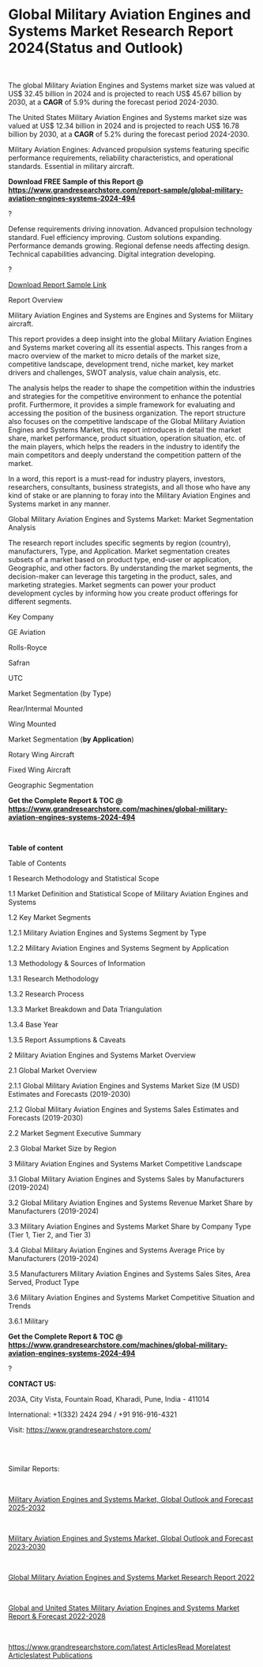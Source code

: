 <h1>Global Military Aviation Engines and Systems Market Research Report 2024(Status and Outlook)</h1><br/><p>The global Military Aviation Engines and Systems market size was valued at US$ 32.45 billion in 2024 and is projected to reach US$ 45.67 billion by 2030, at a <strong>CAGR</strong> of 5.9% during the forecast period 2024-2030.</p>
 
 
 
 <p>The United States Military Aviation Engines and Systems market size was valued at US$ 12.34 billion in 2024 and is projected to reach US$ 16.78 billion by 2030, at a <strong>CAGR</strong> of 5.2% during the forecast period 2024-2030.</p>
 
 
 
 <p>Military Aviation Engines: Advanced propulsion systems featuring specific performance requirements, reliability characteristics, and operational standards. Essential in military aircraft.</p>
 
 
 
 <div><b>Download FREE Sample of this Report @ <a href="https://www.grandresearchstore.com/report-sample/global-military-aviation-engines-systems-2024-494">https://www.grandresearchstore.com/report-sample/global-military-aviation-engines-systems-2024-494</a></b></div>
 
 
 
 <p>? </p>
 
 
 
 <p>Defense requirements driving innovation. Advanced propulsion technology standard. Fuel efficiency improving. Custom solutions expanding. Performance demands growing. Regional defense needs affecting design. Technical capabilities advancing. Digital integration developing.</p>
 
 
 
 <p>? </p>
 
 
 
 <p><a href="https://www.grandresearchstore.com/mr-admin/report-sample/global-military-aviation-engines-systems-2024-494">Download Report Sample Link</a></p>
 
 
 
 <p>Report Overview</p>
 
 
 
 <p>Military Aviation Engines and Systems are Engines and Systems for Military aircraft.</p>
 
 
 
 <p>This report provides a deep insight into the global Military Aviation Engines and Systems market covering all its essential aspects. This ranges from a macro overview of the market to micro details of the market size, competitive landscape, development trend, niche market, key market drivers and challenges, SWOT analysis, value chain analysis, etc.</p>
 
 
 
 <p>The analysis helps the reader to shape the competition within the industries and strategies for the competitive environment to enhance the potential profit. Furthermore, it provides a simple framework for evaluating and accessing the position of the business organization. The report structure also focuses on the competitive landscape of the Global Military Aviation Engines and Systems Market, this report introduces in detail the market share, market performance, product situation, operation situation, etc. of the main players, which helps the readers in the industry to identify the main competitors and deeply understand the competition pattern of the market.</p>
 
 
 
 <p>In a word, this report is a must-read for industry players, investors, researchers, consultants, business strategists, and all those who have any kind of stake or are planning to foray into the Military Aviation Engines and Systems market in any manner.</p>
 
 
 
 <p>Global Military Aviation Engines and Systems Market: Market Segmentation Analysis</p>
 
 
 
 <p>The research report includes specific segments by region (country), manufacturers, Type, and Application. Market segmentation creates subsets of a market based on product type, end-user or application, Geographic, and other factors. By understanding the market segments, the decision-maker can leverage this targeting in the product, sales, and marketing strategies. Market segments can power your product development cycles by informing how you create product offerings for different segments.</p>
 
 
 
 <p>Key Company</p>
 
 
 
 <p>GE Aviation</p>
 
 
 
 <p>Rolls-Royce</p>
 
 
 
 <p>Safran</p>
 
 
 
 <p>UTC</p>
 
 
 
 <p>Market Segmentation (by Type)</p>
 
 
 
 <p>Rear/Intermal Mounted</p>
 
 
 
 <p>Wing Mounted</p>
 
 
 
 <p>Market Segmentation (<strong>by Application</strong>)</p>
 
 
 
 <p>Rotary Wing Aircraft</p>
 
 
 
 <p>Fixed Wing Aircraft</p>
 
 
 
 <p>Geographic Segmentation</p>
 
 
 
 <div><b>Get the Complete Report & TOC @ <a href="https://www.grandresearchstore.com/machines/global-military-aviation-engines-systems-2024-494">https://www.grandresearchstore.com/machines/global-military-aviation-engines-systems-2024-494</a></b></div>
 
 
 
 <p><br />
 
 <b>Table of content</b></p>
 
 
 
 <p>Table of Contents<br />
 
 1 Research Methodology and Statistical Scope<br />
 
 1.1 Market Definition and Statistical Scope of Military Aviation Engines and Systems<br />
 
 1.2 Key Market Segments<br />
 
 1.2.1 Military Aviation Engines and Systems Segment by Type<br />
 
 1.2.2 Military Aviation Engines and Systems Segment by Application<br />
 
 1.3 Methodology & Sources of Information<br />
 
 1.3.1 Research Methodology<br />
 
 1.3.2 Research Process<br />
 
 1.3.3 Market Breakdown and Data Triangulation<br />
 
 1.3.4 Base Year<br />
 
 1.3.5 Report Assumptions & Caveats<br />
 
 2 Military Aviation Engines and Systems Market Overview<br />
 
 2.1 Global Market Overview<br />
 
 2.1.1 Global Military Aviation Engines and Systems Market Size (M USD) Estimates and Forecasts (2019-2030)<br />
 
 2.1.2 Global Military Aviation Engines and Systems Sales Estimates and Forecasts (2019-2030)<br />
 
 2.2 Market Segment Executive Summary<br />
 
 2.3 Global Market Size by Region<br />
 
 3 Military Aviation Engines and Systems Market Competitive Landscape<br />
 
 3.1 Global Military Aviation Engines and Systems Sales by Manufacturers (2019-2024)<br />
 
 3.2 Global Military Aviation Engines and Systems Revenue Market Share by Manufacturers (2019-2024)<br />
 
 3.3 Military Aviation Engines and Systems Market Share by Company Type (Tier 1, Tier 2, and Tier 3)<br />
 
 3.4 Global Military Aviation Engines and Systems Average Price by Manufacturers (2019-2024)<br />
 
 3.5 Manufacturers Military Aviation Engines and Systems Sales Sites, Area Served, Product Type<br />
 
 3.6 Military Aviation Engines and Systems Market Competitive Situation and Trends<br />
 
 3.6.1 Military</p>
 
 
 
 <div><b>Get the Complete Report & TOC @ <a href="https://www.grandresearchstore.com/machines/global-military-aviation-engines-systems-2024-494">https://www.grandresearchstore.com/machines/global-military-aviation-engines-systems-2024-494</a></b></div>
 
 
 
 <p>? </p>
 
 
 
 <p><b>CONTACT US:</b><br />
 
 203A, City Vista, Fountain Road, Kharadi, Pune, India - 411014<br />
 
 International: +1(332) 2424 294 / +91 916-916-4321<br />
 
 Visit: <a href="https://www.grandresearchstore.com/">https://www.grandresearchstore.com/</a><br />
 
 <br />
 
 <br />
 
 Similar Reports:<br />
 
 <br />
 
 <a href="https://www.grandresearchstore.com/machines/global-military-aviation-engines-systems-forecast-2025-2032-407">Military Aviation Engines and Systems Market, Global Outlook and Forecast 2025-2032</a><br />
 
 <br />
 
 <a href="https://www.grandresearchstore.com/machines/global-military-aviation-engines-systems-forecast-2023-2030-307">Military Aviation Engines and Systems Market, Global Outlook and Forecast 2023-2030</a><br />
 
 <br />
 
 <a href="https://www.grandresearchstore.com/machines/global-military-aviation-engines-systems-2022-780">Global Military Aviation Engines and Systems Market Research Report 2022</a><br />
 
 <br />
 
 <a href="https://www.grandresearchstore.com/machines/global-united-states-military-aviation-engines-systems-2022-2028-606">Global and United States Military Aviation Engines and Systems Market Report & Forecast 2022-2028</a><br />
 
 <br />
 
 <a href="https://gyeongbokgung.com">https://www.grandresearchstore.com/</a><a href="https://hallyeomaritime.com">latest Articles</a><a href="https://jingwansa.com">Read More</a><a href="https://nguoiviet.jp/">latest Articles</a><a href="https://www.intelmarketresearch.com/">latest Publications</a></p>
